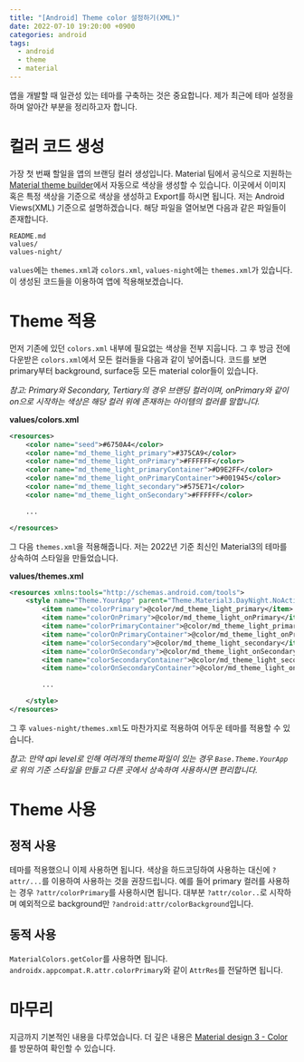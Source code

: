 ```yaml
---
title: "[Android] Theme color 설정하기(XML)"
date: 2022-07-10 19:20:00 +0900
categories: android
tags:
  - android
  - theme
  - material
---
```


앱을 개발할 때 일관성 있는 테마를 구축하는 것은 중요합니다. 제가 최근에 테마 설정을 하며 알아간 부분을 정리하고자 합니다.

# 컬러 코드 생성

가장 첫 번째 할일을 앱의 브랜딩 컬러 생성입니다. Material 팀에서 공식으로 지원하는 [Material theme builder](https://material-foundation.github.io/material-theme-builder/)에서 자동으로 색상을 생성할 수 있습니다. 이곳에서 이미지 혹은 특정 색상을 기준으로 색상을 생성하고 Export를 하시면 됩니다. 저는 Android Views(XML) 기준으로 설명하겠습니다. 해당 파일을 열어보면 다음과 같은 파일들이 존재합니다.

```
README.md
values/
values-night/
```

`values`에는 `themes.xml`과 `colors.xml`, `values-night`에는 `themes.xml`가 있습니다. 이 생성된 코드들을 이용하여 앱에 적용해보겠습니다.

# Theme 적용

먼저 기존에 있던 `colors.xml` 내부에 필요없는 색상을 전부 지웁니다. 그 후 방금 전에 다운받은 `colors.xml`에서 모든 컬러들을 다음과 같이 넣어줍니다.
코드를 보면 primary부터 background, surface등 모든 material color들이 있습니다.

_참고: Primary와 Secondary, Tertiary의 경우 브랜딩 컬러이며, onPrimary와 같이 on으로 시작하는 색상은 해당 컬러 위에 존재하는 아이템의 컬러를 말합니다._

**values/colors.xml**

```xml
<resources>
    <color name="seed">#6750A4</color>
    <color name="md_theme_light_primary">#375CA9</color>
    <color name="md_theme_light_onPrimary">#FFFFFF</color>
    <color name="md_theme_light_primaryContainer">#D9E2FF</color>
    <color name="md_theme_light_onPrimaryContainer">#001945</color>
    <color name="md_theme_light_secondary">#575E71</color>
    <color name="md_theme_light_onSecondary">#FFFFFF</color>

    ...

</resources>
```

그 다음 `themes.xml`을 적용해줍니다. 저는 2022년 기준 최신인 Material3의 테마를 상속하여 스타일을 만들었습니다.

**values/themes.xml**

```xml
<resources xmlns:tools="http://schemas.android.com/tools">
    <style name="Theme.YourApp" parent="Theme.Material3.DayNight.NoActionBar">
        <item name="colorPrimary">@color/md_theme_light_primary</item>
        <item name="colorOnPrimary">@color/md_theme_light_onPrimary</item>
        <item name="colorPrimaryContainer">@color/md_theme_light_primaryContainer</item>
        <item name="colorOnPrimaryContainer">@color/md_theme_light_onPrimaryContainer</item>
        <item name="colorSecondary">@color/md_theme_light_secondary</item>
        <item name="colorOnSecondary">@color/md_theme_light_onSecondary</item>
        <item name="colorSecondaryContainer">@color/md_theme_light_secondaryContainer</item>
        <item name="colorOnSecondaryContainer">@color/md_theme_light_onSecondaryContainer</item>

        ...

    </style>
</resources>
```

그 후 `values-night/themes.xml`도 마찬가지로 적용하여 어두운 테마를 적용할 수 있습니다.

_참고: 만약 api level로 인해 여러개의 theme파일이 있는 경우 `Base.Theme.YourApp`로 위의 기준 스타일을 만들고 다른 곳에서 상속하여 사용하시면 편리합니다._

# Theme 사용

## 정적 사용

테마를 적용했으니 이제 사용하면 됩니다. 색상을 하드코딩하여 사용하는 대신에 `?attr/...`를 이용하여 사용하는 것을 권장드립니다.
예를 들어 primary 컬러를 사용하는 경우 `?attr/colorPrimary`를 사용하시면 됩니다. 대부분 `?attr/color..`로 시작하며 예외적으로 background만 `?android:attr/colorBackground`입니다.

## 동적 사용

`MaterialColors.getColor`를 사용하면 됩니다. `androidx.appcompat.R.attr.colorPrimary`와 같이 `AttrRes`를 전달하면 됩니다.

# 마무리

지금까지 기본적인 내용을 다루었습니다. 더 깊은 내용은 [Material design 3 - Color](https://m3.material.io/styles/color/overview)를 방문하여 확인할 수 있습니다.
